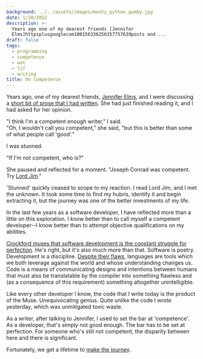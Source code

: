 ```yaml
---
background: ../../assets/images/monty_python_gumby.jpg
date: 1/20/2012
description: >-
  Years ago one of my dearest friends [Jennifer
  Elms]httpsplusgooglecom100156336256357757639posts and ...
draft: false
tags:
  - programming
  - competence
  - wat
  - lïf
  - writing
title: On Competence
---
```

  
Years ago, one of my dearest friends, [Jennifer Elms](https://plus.google.com/100156336256357757639/posts), and I were discussing a [short bit of prose that I had written](https://docs.google.com/document/d/1j5VYxBe-6nTMMt8Gm4ajcoYjryVYjefDOrJDsMaEacI/edit). She had just finished reading it, and I had asked for her opinion.  
  
"I think I'm a competent enough writer," I said.  
"Oh, I wouldn't call you competent," she said, "but this is better than some of what people call 'good'."  
  
I was stunned.  
  
"If I'm not competent, who is?"  
  
She paused and reflected for a moment. "Joseph Conrad was competent. Try [Lord Jim](http://en.wikipedia.org/wiki/Lord_Jim)."  
  
'Stunned' quickly ceased to scope to my reaction. I read Lord Jim, and I met the unknown. It took some time to find my hubris, identify it and begin extracting it, but the journey was one of the better investments of my life.  
  
In the last few years as a software developer, I have reflected more than a little on this exploration. I know better than to call myself a competent developer--I know better than to attempt objective qualifications on my abilities.  
  
[Crockford muses that software development is the constant struggle for perfection](http://speakerrate.com/talks/7475). He's right, but it's also much more than that. Software is poetry. Development is a discipline. [Despite their flaws](https://www.destroyallsoftware.com/talks/wat), languages are tools which we both leverage against the world and whose understanding changes us. Code is a means of communicating designs and intentions between humans that must also be translatable by the compiler into something flawless and (as a consequence of this requirement) something altogether unintelligible.  
  
Like every other developer I know, the code that I write today is the product of the Muse. Unequivocating genius. Quite unlike the code I wrote yesterday, which was unmitigated toxic waste.  
  
As a writer, after talking to Jennifer, I used to set the bar at 'competence'. As a developer, that's simply not good enough. The bar has to be set at perfection. For someone who's still not competent, the disparity between here and there is significant.  
  
Fortunately, we get a lifetime to [make the journey](http://hiking.luddites.me/2011/05/seeing-tree-for-forest.html).  
